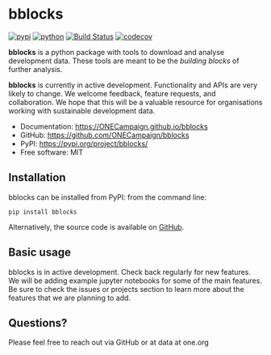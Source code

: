 # bblocks


[![pypi](https://img.shields.io/pypi/v/bblocks.svg)](https://pypi.org/project/bblocks/)
[![python](https://img.shields.io/pypi/pyversions/bblocks.svg)](https://pypi.org/project/bblocks/)
[![Build Status](https://github.com/ONECampaign/bblocks/actions/workflows/dev.yml/badge.svg)](https://github.com/ONECampaign/bblocks/actions/workflows/dev.yml)
[![codecov](https://codecov.io/gh/ONECampaign/bblocks/branch/main/graph/badge.svg?token=YN8S1719NH)](https://codecov.io/gh/ONECampaign/bblocks)

**bblocks** is a python package with tools to download and analyse development data. These tools are
meant to be the _building blocks_ of further analysis.

**bblocks** is currently in active development. Functionality and APIs are very likely to change. We welcome feedback,
feature requests, and collaboration. We hope that this will be a valuable resource for organisations working with
sustainable development data.


* Documentation: <https://ONECampaign.github.io/bblocks>
* GitHub: <https://github.com/ONECampaign/bblocks>
* PyPI: <https://pypi.org/project/bblocks/>
* Free software: MIT

## Installation
bblocks can be installed from PyPI: from the command line:

    pip install bblocks

Alternatively, the source code is available on [GitHub](<https://github.com/ONECampaign/bblocks>).

## Basic usage
bblocks is in active development. Check back regularly for new features. We will be adding example jupyter notebooks
for some of the main features. Be sure to check the issues or projects section to learn more about the features that
we are planning to add.

## Questions?
Please feel free to reach out via GitHub or at data at one.org